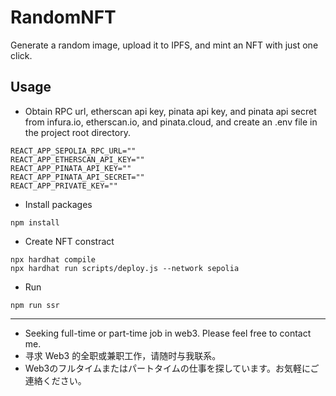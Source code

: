 # RandomNFT
Generate a random image, upload it to IPFS, and mint an NFT with just one click.

## Usage

- Obtain RPC url, etherscan api key, pinata api key, and pinata api secret from infura.io, etherscan.io, and pinata.cloud, and create an .env file in the project root directory.
```
REACT_APP_SEPOLIA_RPC_URL=""
REACT_APP_ETHERSCAN_API_KEY=""
REACT_APP_PINATA_API_KEY=""
REACT_APP_PINATA_API_SECRET=""
REACT_APP_PRIVATE_KEY=""
```

- Install packages
```
npm install
```

- Create NFT constract
```
npx hardhat compile
npx hardhat run scripts/deploy.js --network sepolia
```

- Run
```
npm run ssr
```


---
- Seeking full-time or part-time job in web3. Please feel free to contact me.
- 寻求 Web3 的全职或兼职工作，请随时与我联系。
- Web3のフルタイムまたはパートタイムの仕事を探しています。お気軽にご連絡ください。
